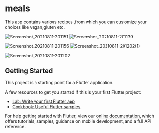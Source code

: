 # meals
This app contains various recipes ,from which you can customize your choices like vegan,gluten etc.

![Screenshot_20210811-201151](https://user-images.githubusercontent.com/75066364/129052842-8cc79306-1f4f-4e8f-a30a-d0bc1918ef74.jpg)  ![Screenshot_20210811-201139](https://user-images.githubusercontent.com/75066364/129052866-bc361fe5-82b7-4242-b2ea-7e46c1d8c0bf.jpg)

![Screenshot_20210811-201156](https://user-images.githubusercontent.com/75066364/129052868-8ce59a87-5799-46f4-9f06-5364099dc795.jpg)  ![Screenshot_20210811-201202(1)](https://user-images.githubusercontent.com/75066364/129052874-8b93dd55-e792-419b-8a26-f54d89cc0cae.jpg)

![Screenshot_20210811-201202](https://user-images.githubusercontent.com/75066364/129052877-98833571-d8c6-451c-a76e-e6277446d690.jpg)


## Getting Started

This project is a starting point for a Flutter application.

A few resources to get you started if this is your first Flutter project:

- [Lab: Write your first Flutter app](https://flutter.dev/docs/get-started/codelab)
- [Cookbook: Useful Flutter samples](https://flutter.dev/docs/cookbook)

For help getting started with Flutter, view our
[online documentation](https://flutter.dev/docs), which offers tutorials,
samples, guidance on mobile development, and a full API reference.
